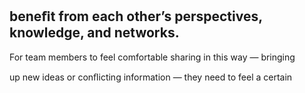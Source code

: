 ## beneﬁt from each other’s perspectives, knowledge, and networks.

For team members to feel comfortable sharing in this way — bringing

up new ideas or conﬂicting information — they need to feel a certain